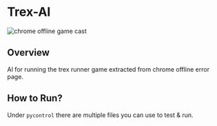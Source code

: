 # Trex-AI

![chrome offline game cast](game/assets/screenshot.gif)

## Overview
AI for running the trex runner game extracted from chrome offline error page.

## How to Run?

Under `pycontrol` there are multiple files you can use to test & run.

